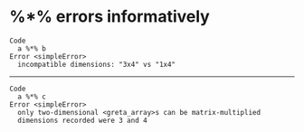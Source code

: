 # %*% errors informatively

    Code
      a %*% b
    Error <simpleError>
      incompatible dimensions: "3x4" vs "1x4"

---

    Code
      a %*% c
    Error <simpleError>
      only two-dimensional <greta_array>s can be matrix-multiplied
      dimensions recorded were 3 and 4

